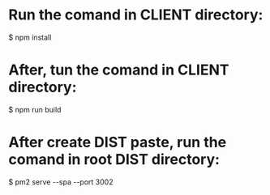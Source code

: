 # Run the comand in CLIENT directory:

$ npm install

# After, tun the comand in CLIENT directory:

$ npm run build

# After create DIST paste, run the comand in root DIST directory: 

$ pm2 serve --spa --port 3002